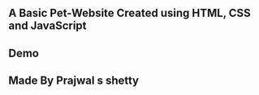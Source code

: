 ## A Basic Pet-Website Created using HTML, CSS and JavaScript

## Demo




## Made By Prajwal s shetty
